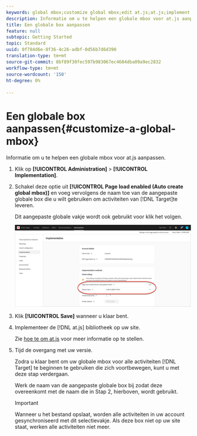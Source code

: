 ```yaml
---
keywords: global mbox;customize global mbox;edit at.js;at.js;implement at.js
description: Informatie om u te helpen een globale mbox voor at.js aanpassen.
title: Een globale box aanpassen
feature: null
subtopic: Getting Started
topic: Standard
uuid: 0f784d6e-8f36-4c26-adbf-0d56b7d6d390
translation-type: tm+mt
source-git-commit: 8bf89f30fec597b983067ec4604dba09a9ec2832
workflow-type: tm+mt
source-wordcount: '150'
ht-degree: 0%

---
```



# Een globale box aanpassen{#customize-a-global-mbox}

Informatie om u te helpen een globale mbox voor at.js aanpassen.

1. Klik op **[!UICONTROL Administration]** > **[!UICONTROL Implementation]**.

1. Schakel deze optie uit **[!UICONTROL Page load enabled (Auto create global mbox)]** en voeg vervolgens de naam toe van de aangepaste globale box die u wilt gebruiken om activiteiten van [!DNL Target]te leveren.

   Dit aangepaste globale vakje wordt ook gebruikt voor klik het volgen.

   ![custom-global-mbox](/help/c-implementing-target/c-implementing-target-for-client-side-web/t-mbox-download/c-understanding-global-mbox/assets/custom-global-mbox.png)

1. Klik **[!UICONTROL Save]** wanneer u klaar bent.

1. Implementeer de [!DNL at.js] bibliotheek op uw site.

   Zie [hoe te om at.js](/help/c-implementing-target/c-implementing-target-for-client-side-web/how-to-deployatjs/how-to-deployatjs.md) voor meer informatie op te stellen.

1. Tijd de overgang met uw versie.

   Zodra u klaar bent om uw globale mbox voor alle activiteiten [!DNL Target] te beginnen te gebruiken die zich voortbewegen, kunt u met deze stap verdergaan.

   Werk de naam van de aangepaste globale box bij zodat deze overeenkomt met de naam die in Stap 2, hierboven, wordt gebruikt.

   >[!IMPORTANT]
   >
   >Wanneer u het bestand opslaat, worden alle activiteiten in uw account gesynchroniseerd met dit selectievakje. Als deze box niet op uw site staat, werken alle activiteiten niet meer.

